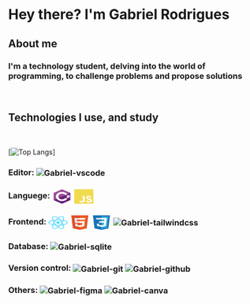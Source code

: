 
# Hey there? I'm Gabriel Rodrigues

## About me

### I'm a technology student, delving into the world of programming, to challenge problems and propose solutions

<br>

## Technologies I use, and study

<br>


[![Top Langs](https://github-readme-stats.vercel.app/api/top-langs/?username=Gablier-R&layout=compact)]




### Editor:   <img align="center" alt="Gabriel-vscode" height="30" width="40" src="https://cdn.jsdelivr.net/gh/devicons/devicon/icons/vscode/vscode-original.svg" />    
### Languege: <img align="center" alt="Gabriel-csharp" height="30" width="40" src="https://raw.githubusercontent.com/devicons/devicon/master/icons/csharp/csharp-original.svg"> <img align="center" alt="Gabriel-javascript" height="30" width="40" src="https://raw.githubusercontent.com/devicons/devicon/master/icons/javascript/javascript-plain.svg"> 
### Frontend:        <img align="center" alt="Gabriel-react" height="30" width="40" src="https://raw.githubusercontent.com/devicons/devicon/master/icons/react/react-original.svg"> <img align="center" alt="Gabriel-html5" height="30" width="40" src="https://raw.githubusercontent.com/devicons/devicon/master/icons/html5/html5-original.svg"> <img align="center" alt="Gabriel-css3" height="30" width="40" src="https://raw.githubusercontent.com/devicons/devicon/master/icons/css3/css3-original.svg"> <img align="center" alt="Gabriel-tailwindcss" height="30" width="40" src="https://cdn.jsdelivr.net/gh/devicons/devicon/icons/tailwindcss/tailwindcss-plain.svg">  
### Database:        <img align="center" alt="Gabriel-sqlite" height="30" width="40" src="https://cdn.jsdelivr.net/gh/devicons/devicon/icons/sqlite/sqlite-original.svg"/> 
### Version control: <img align="center" alt="Gabriel-git" height="30" width="40" src="https://cdn.jsdelivr.net/gh/devicons/devicon/icons/git/git-original.svg" /> <img align="center" alt="Gabriel-github" height="30" width="40" src="https://cdn.jsdelivr.net/gh/devicons/devicon/icons/github/github-original.svg" /> 
### Others: <img align="center" alt="Gabriel-figma" height="30" width="40" src="https://cdn.jsdelivr.net/gh/devicons/devicon/icons/figma/figma-original.svg" /> <img align="center" alt="Gabriel-canva" height="30" width="40" src="https://cdn.jsdelivr.net/gh/devicons/devicon/icons/canva/canva-original.svg" />



  
